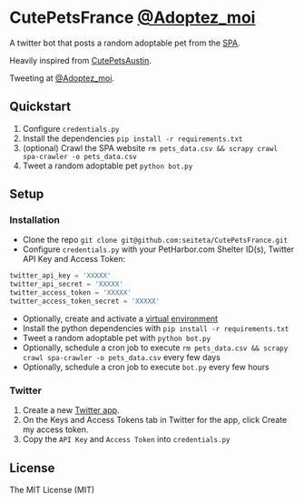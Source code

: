 # CutePetsFrance [@Adoptez_moi](https://twitter.com/Adoptez_Moi)

A twitter bot that posts a random adoptable pet from the [SPA](http://www.spa.asso.fr/adopter-animaux).

Heavily inspired from [CutePetsAustin](https://github.com/open-austin/CutePetsAustin).

Tweeting at [@Adoptez_moi](https://twitter.com/Adoptez_Moi).

## Quickstart

1. Configure `credentials.py`
2. Install the dependencies `pip install -r requirements.txt`
3. (optional) Crawl the SPA website `rm pets_data.csv && scrapy crawl spa-crawler -o pets_data.csv`
4. Tweet a random adoptable pet `python bot.py`

## Setup

### Installation

- Clone the repo `git clone git@github.com:seiteta/CutePetsFrance.git`
- Configure `credentials.py` with your PetHarbor.com Shelter ID(s), Twitter API Key and Access Token:
	
```py
twitter_api_key = 'XXXXX'
twitter_api_secret = 'XXXXX'
twitter_access_token = 'XXXXX'
twitter_access_token_secret = 'XXXXX'
```

- Optionally, create and activate a [virtual environment](http://virtualenv.readthedocs.org/en/latest/)
- Install the python dependencies with `pip install -r requirements.txt`
- Tweet a random adoptable pet with `python bot.py`
- Optionally, schedule a cron job to execute ``rm pets_data.csv && scrapy crawl spa-crawler -o pets_data.csv`` every few days
- Optionally, schedule a cron job to execute `bot.py` every few hours

### Twitter

1. Create a new [Twitter app](https://apps.twitter.com/).
2. On the Keys and Access Tokens tab in Twitter for the app, click Create my access token.
3. Copy the `API Key` and `Access Token` into `credentials.py`

## License

The MIT License (MIT)
